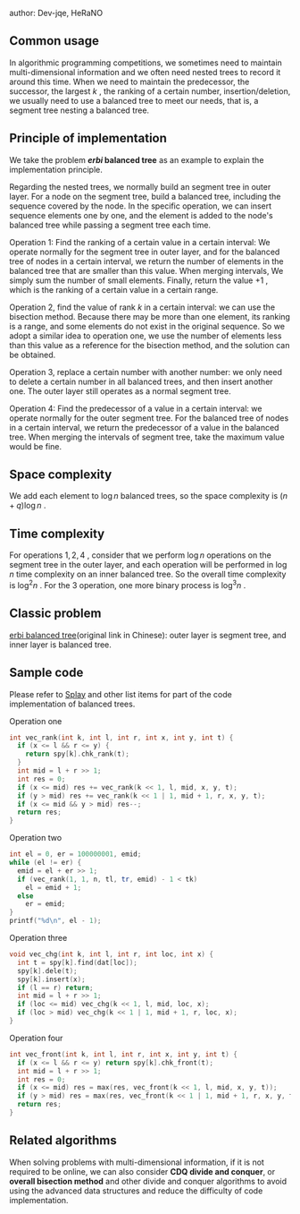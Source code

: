 author: Dev-jqe, HeRaNO

## Common usage

In algorithmic programming competitions, we sometimes need to maintain multi-dimensional information and we often need nested trees to record it around this time. When we need to maintain the predecessor, the successor, the largest $k$ , the ranking of a certain number, insertion/deletion, we usually need to use a balanced tree to meet our needs, that is, a segment tree nesting a balanced tree.

## Principle of implementation 

We take the problem ***erbi* balanced tree** as an example to explain the implementation principle.

Regarding the nested trees, we normally build an segment tree in outer layer. For a node on the segment tree, build a balanced tree, including the sequence covered by the node. In the specific operation, we can insert sequence elements one by one, and the element is added to the node's balanced tree while passing a segment tree each time.

Operation 1: Find the ranking of a certain value in a certain interval: We operate normally for the segment tree in outer layer, and for the balanced tree of nodes in a certain interval, we return the number of elements in the balanced tree that are smaller than this value. When merging intervals, We simply sum the number of small elements. Finally, return the value $+1$ , which is the ranking of a certain value in a certain range.

Operation 2, find the value of rank $k$ in a certain interval: we can use the bisection method. Because there may be more than one element, its ranking is a range, and some elements do not exist in the original sequence. So we adopt a similar idea to operation one, we use the number of elements less than this value as a reference for the bisection method, and the solution can be obtained.

Operation 3, replace a certain number with another number: we only need to delete a certain number in all balanced trees, and then insert another one. The outer layer still operates as a normal segment tree.

Operation 4: Find the predecessor of a value in a certain interval: we operate normally for the outer segment tree. For the balanced tree of nodes in a certain interval, we return the predecessor of a value in the balanced tree. When merging the intervals of segment tree, take the maximum value would be fine.

## Space complexity

We add each element to $\log n$ balanced trees, so the space complexity is $(n + q)\log{n}$ .

## Time complexity

For operations $1,2,4$ , consider that we perform $\log{n}$ operations on the segment tree in the outer layer, and each operation will be performed in $\log{n}$ time complexity on an inner balanced tree. So the overall time complexity is $\log^2{n}$ .
For the $3$ operation, one more binary process is $\log^3{n}$ .

## Classic problem

 [erbi balanced tree](https://loj.ac/problem/106)(original link in Chinese): outer layer is segment tree, and inner layer is balanced tree.

## Sample code

Please refer to [Splay](./splay.md) and other list items for part of the code implementation of balanced trees.

Operation one

```cpp
int vec_rank(int k, int l, int r, int x, int y, int t) {
  if (x <= l && r <= y) {
    return spy[k].chk_rank(t);
  }
  int mid = l + r >> 1;
  int res = 0;
  if (x <= mid) res += vec_rank(k << 1, l, mid, x, y, t);
  if (y > mid) res += vec_rank(k << 1 | 1, mid + 1, r, x, y, t);
  if (x <= mid && y > mid) res--;
  return res;
}
```

Operation two

```cpp
int el = 0, er = 100000001, emid;
while (el != er) {
  emid = el + er >> 1;
  if (vec_rank(1, 1, n, tl, tr, emid) - 1 < tk)
    el = emid + 1;
  else
    er = emid;
}
printf("%d\n", el - 1);
```

Operation three

```cpp
void vec_chg(int k, int l, int r, int loc, int x) {
  int t = spy[k].find(dat[loc]);
  spy[k].dele(t);
  spy[k].insert(x);
  if (l == r) return;
  int mid = l + r >> 1;
  if (loc <= mid) vec_chg(k << 1, l, mid, loc, x);
  if (loc > mid) vec_chg(k << 1 | 1, mid + 1, r, loc, x);
}
```

Operation four

```cpp
int vec_front(int k, int l, int r, int x, int y, int t) {
  if (x <= l && r <= y) return spy[k].chk_front(t);
  int mid = l + r >> 1;
  int res = 0;
  if (x <= mid) res = max(res, vec_front(k << 1, l, mid, x, y, t));
  if (y > mid) res = max(res, vec_front(k << 1 | 1, mid + 1, r, x, y, t));
  return res;
}
```

## Related algorithms

When solving problems with multi-dimensional information, if it is not required to be online, we can also consider **CDQ divide and conquer**, or **overall bisection method** and other divide and conquer algorithms to avoid using the advanced data structures and reduce the difficulty of code implementation.
